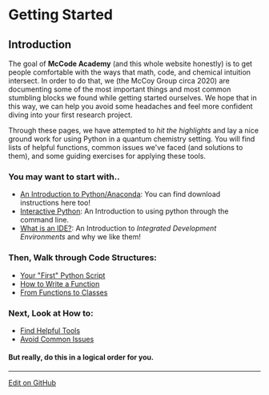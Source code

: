# Getting Started

## Introduction
The goal of **McCode Academy** (and this whole website honestly) is to get people comfortable with the ways that math, code, and chemical intuition intersect. In order to do that, we (the McCoy Group circa 2020) are documenting some of the most important things and most common stumbling blocks we found while getting started ourselves. We hope that in this way, we can help you avoid some headaches and feel more confident diving into your first research project. 

Through these pages, we have attempted to *hit the highlights* and lay a nice ground work for using Python in a quantum chemistry setting. You will find lists of helpful functions, common issues we've faced (and solutions to them), and some guiding exercises for applying these tools. 

### You may want to start with.. 
* [An Introduction to Python/Anaconda](IntroToPython.md): You can find download instructions here too!
* [Interactive Python](InteractivePython.md): An Introduction to using python through the command line.
* [What is an IDE?](IntroToIDEs.md): An Introduction to _Integrated Development Environments_ and why we like them! 

### Then, Walk through Code Structures: 
* [Your "First" Python Script](FirstPythonScript.md)
* [How to Write a Function](HowToWriteAFunction.md)
* [From Functions to Classes](FunctionsToClasses.md)

### Next, Look at How to: 
* [Find Helpful Tools](UsefulTools.md) 
* [Avoid Common Issues](CommonIssues.md)

#### But really, do this in a logical order for you. 

---
[Edit on GitHub](https://github.com/McCoyGroup/References/edit/gh-pages/McCoy%20Group%20Code%20Academy/GettingStarted/index.md)
